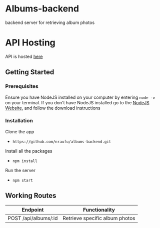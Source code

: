 # Albums-backend
backend server for retrieving album photos

# API Hosting
API is hosted [here](https://albums-challenge.herokuapp.com/)

## Getting Started

 ### Prerequisites

 Ensure you have NodeJS installed on your computer by entering  `node -v ` on your terminal. If you don't have NodeJS installed go to the [NodeJS Website](https://nodejs.org/en/download/), and follow the download instructions
 
### Installation

Clone the app
* ``` https://github.com/nraufu/albums-backend.git ```

Install all the packages
* ``` npm install ```

Run the server
*  ``` npm start ```



## Working Routes

|   Endpoint                      | Functionality                                           |
|---------------------------------|:-------------------------------------------------------:|
|POST /api/albums/:id             | Retrieve specific album photos                          |
